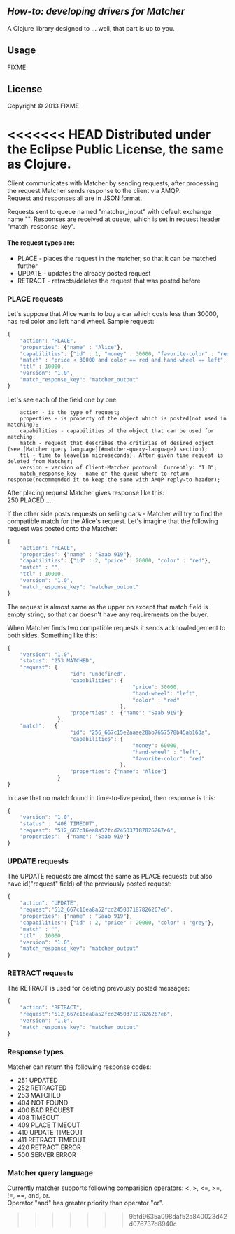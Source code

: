 ## *How-to: developing drivers for Matcher*

A Clojure library designed to ... well, that part is up to you.

## Usage

FIXME

## License

Copyright © 2013 FIXME

<<<<<<< HEAD
Distributed under the Eclipse Public License, the same as Clojure.
=======
Client communicates with Matcher by sending requests, after processing the request Matcher sends response to the client via AMQP.  
Request and responses all are in JSON format. 

Requests sent to queue named "matcher_input" with default exchange name "". Responses are received at queue, which is set in request header "match_response_key".

#### The request types are:
- PLACE - places the request in the matcher, so that it can be matched further
- UPDATE - updates the already posted request
- RETRACT - retracts/deletes the request that was posted before

### PLACE requests
Let's suppose that Alice wants to buy a car which costs less than 30000, has red color and left hand wheel. Sample request:  
```javascript
{
    "action": "PLACE",
    "properties": {"name" : "Alice"},
    "capabilities": {"id" : 1, "money" : 30000, "favorite-color" : "red"},
    "match" : "price < 30000 and color == red and hand-wheel == left",
    "ttl" : 10000,
    "version": "1.0",
    "match_response_key": "matcher_output"
}
```
Let's see each of the field one by one:  

        action - is the type of request;  
        properties - is property of the object which is posted(not used in matching);  
        capabilities - capabilities of the object that can be used for matching;  
        match - request that describes the critirias of desired object (see [Matcher query language](#matcher-query-language) section);  
        ttl - time to leave(in microseconds). After given time request is deleted from Matcher;  
        version - version of Client-Matcher protocol. Currently: "1.0";  
        match_response_key - name of the queue where to return response(recommended it to keep the same with AMQP reply-to header);  

After placing request Matcher gives response like this:  
        250 PLACED ....
        
If the other side posts requests on selling cars - Matcher will try to find the compatible match for the Alice's request. Let's imagine that the following request was posted onto the Matcher:  

```javascript        
{
    "action": "PLACE",
    "properties": {"name" : "Saab 919"},
    "capabilities": {"id" : 2, "price" : 20000, "color" : "red"},
    "match" : "",
    "ttl" : 10000,
    "version": "1.0",
    "match_response_key": "matcher_output"
}
```

The request is almost same as the upper on except that match field is empty string, so that car doesn't have any requirements on the buyer.    
    
When Matcher finds two compatible requests it sends acknowledgement to both sides. Something like this:  
```javascript        
{
    "version": "1.0",
    "status": "253 MATCHED", 
    "request": {
                    "id": "undefined", 
                    "capabilities": {
                                        "price": 30000, 
                                        "hand-wheel": "left", 
                                        "color" : "red"
                                    },
                    "properties" :  {"name": "Saab 919"}
                },
    "match":   {
                    "id": "256_667c15e2aaae28bb7657578b45ab163a", 
                    "capabilities": {
                                        "money": 60000, 
                                        "hand-wheel" : "left",
                                        "favorite-color": "red"
                                    }, 
                    "properties": {"name": "Alice"}
                }
}
```
            
In case that no match found in time-to-live period, then response is this:
```javascript
{
    "version": "1.0", 
    "status" : "408 TIMEOUT", 
    "request": "512_667c16ea8a52fcd245037187826267e6", 
    "properties":  {"name": "Saab 919"}
}
```
            
### UPDATE requests
The UPDATE requests are almost the same as PLACE requests but also have id("request" field) of the previously posted request:  
```javascript
{
    "action": "UPDATE",
    "request":"512_667c16ea8a52fcd245037187826267e6", 
    "properties": {"name" : "Saab 919"},
    "capabilities": {"id" : 2, "price" : 20000, "color" : "grey"},
    "match" : "",
    "ttl" : 10000,
    "version": "1.0",
    "match_response_key": "matcher_output"
}
```

### RETRACT requests
The RETRACT is used for deleting prevously posted messages:

```javascript
{
    "action": "RETRACT",
    "request":"512_667c16ea8a52fcd245037187826267e6", 
    "version": "1.0",
    "match_response_key": "matcher_output"
}
```
### Response types
Matcher can return the following response codes:  
- 251 UPDATED   
- 252 RETRACTED    
- 253 MATCHED  
- 404 NOT FOUND  
- 400 BAD REQUEST  
- 408 TIMEOUT  
- 409 PLACE TIMEOUT  
- 410 UPDATE TIMEOUT  
- 411 RETRACT TIMEOUT  
- 420 RETRACT ERROR  
- 500 SERVER ERROR  
        
### Matcher query language
Currently matcher supports following comparision operators: <, >, <=, >=, !=, ==, and, or.  
Operator "and" has greater priority than operator "or".
>>>>>>> 9bfd9635a098daf52a840023d42d076737d8940c

